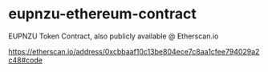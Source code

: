 # eupnzu-ethereum-contract
EUPNZU Token Contract, also publicly available @ Etherscan.io

https://etherscan.io/address/0xcbbaaf10c13be804ece7c8aa1cfee794029a2c48#code
